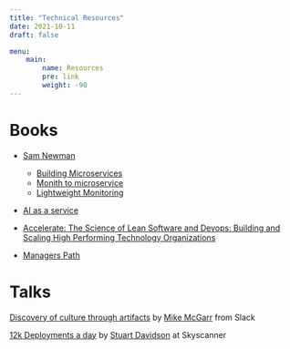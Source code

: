```yaml
---
title: "Technical Resources"
date: 2021-10-11
draft: false

menu: 
    main:
        name: Resources
        pre: link
        weight: -90
---
```

# Books
* [Sam Newman](https://samnewman.io/)
    * [Building Microservices](https://samnewman.io/books/building_microservices/)
    * [Monith to microservice](https://samnewman.io/books/monolith-to-microservices/)
    * [Lightweight Monitoring](https://samnewman.io/books/lightweight_monitoring/)

* [AI as a service](https://www.manning.com/books/ai-as-a-service)

* [Accelerate: The Science of Lean Software and Devops: Building and Scaling High Performing Technology Organizations](https://www.amazon.co.uk/Accelerate-Software-Performing-Technology-Organizations/dp/1942788339)

* [Managers Path](https://www.amazon.co.uk/s?k=managers+path&i=stripbooks&crid=9AQKQJJ8PZ73&sprefix=managers+pa%2Cstripbooks%2C157&ref=nb_sb_ss_fb_1_11)

# Talks
[Discovery of culture through artifacts](https://www.infoq.com/presentations/discovery-organizational-culture-artifacts/) by [Mike McGarr](https://twitter.com/SonOfGarr) from Slack

[12k Deployments a day](https://www.infoq.com/presentations/12k-deployments-day) by [Stuart Davidson](https://twitter.com/spedge) at Skyscanner